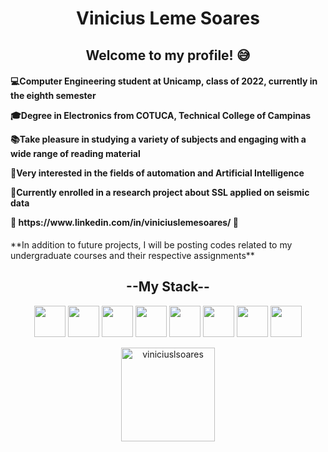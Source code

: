 <html>
    <body>
        <div>
        <h1 align=center> Vinicius Leme Soares</h1>
            <h2 align=center>
                Welcome to my profile! 😅
            </h2>
            <h4>  
                <p>💻Computer Engineering student at Unicamp, class of 2022, currently in the eighth semester</p>
                <p>🎓Degree in Electronics from COTUCA, Technical College of Campinas</p>
                <p>📚Take pleasure in studying a variety of subjects and engaging with a wide range of reading material </p>
                <p>🤖Very interested in the fields of automation and Artificial Intelligence</p>
                <p>📖Currently enrolled in a research project about SSL applied on seismic data</p>
                <p>🔗 https://www.linkedin.com/in/viniciuslemesoares/ 🔗</p>
            </h4>
            <p>**In addition to future projects, I will be posting codes related to my undergraduate courses and their respective assignments**</p>
        <div>
            <h2 align="center">
                --My Stack--
            </h2>
            <div align=center>
                <div>
                    <p>
                        <img height=50px width=50px src="https://cdn.jsdelivr.net/gh/devicons/devicon/icons/python/python-original.svg" />
                        <img height=50px width=50px src="https://cdn.jsdelivr.net/gh/devicons/devicon/icons/c/c-original.svg" />
                        <img height=50px width=50px src="https://cdn.jsdelivr.net/gh/devicons/devicon/icons/java/java-original.svg" />
                        <img height=50px width=50px src="https://cdn.jsdelivr.net/gh/devicons/devicon/icons/css3/css3-original.svg" />
                        <img height=50px width=50px src="https://cdn.jsdelivr.net/gh/devicons/devicon/icons/figma/figma-original.svg" />
                        <img height=50px width=50px src="https://cdn.jsdelivr.net/gh/devicons/devicon/icons/vscode/vscode-original.svg" />
                        <img height=50px width=50px src="https://cdn.jsdelivr.net/gh/devicons/devicon/icons/git/git-original.svg" />
                        <img height=50px width=50px src="https://cdn.jsdelivr.net/gh/devicons/devicon@latest/icons/pytorch/pytorch-original.svg" />
                    </p>
                </div>
                <div margin="10px">
                    <img height=150px margin="10px" src="https://github-readme-stats.vercel.app/api/top-langs?username=viniciuslsoares&show_icons=true&locale=en&layout=compact" alt="viniciuslsoares" />
                </div>
            </div>
        </div>
    </body>
</html>
